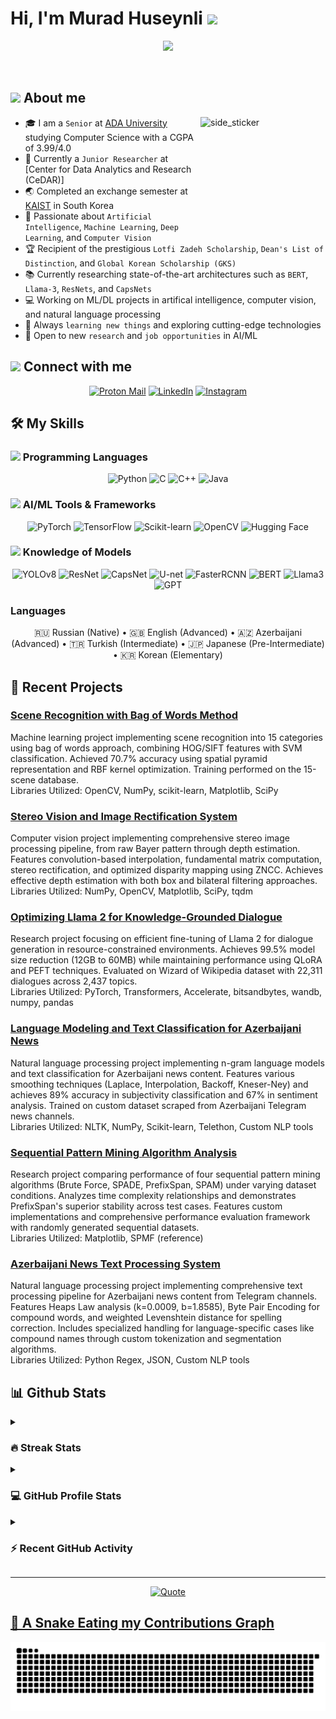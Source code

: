 # Hi, I'm Murad Huseynli <img src="https://media.giphy.com/media/hvRJCLFzcasrR4ia7z/giphy.gif" width="35">

<p align="center">
  <a href="https://github.com/DenverCoder1/readme-typing-svg"><img src="https://readme-typing-svg.herokuapp.com?font=Time+New+Roman&color=%23C8BE25&size=25&center=true&vCenter=true&width=600&height=100&lines=Machine+Learning+Engineer;Computer+Science+Student+@ADA;Researcher+@CeDAR;Exchange+Student+@KAIST;Deep+Learning+Enthusiast;Always+learning+new+things"></a>
</p>

<br>

## <picture><img src = "https://github.com/7oSkaaa/7oSkaaa/blob/main/Images/about_me.gif?raw=true" width = 50px></picture> About me

<img align="right" width=200px height=200px alt="side_sticker" src="https://media.giphy.com/media/TEnXkcsHrP4YedChhA/giphy.gif" />

- 🎓 I am a `Senior` at [ADA University](https://ada.edu.az) studying Computer Science with a CGPA of 3.99/4.0
- 🔬 Currently a `Junior Researcher` at [Center for Data Analytics and Research (CeDAR)]
- 🌏 Completed an exchange semester at [KAIST](https://www.kaist.ac.kr) in South Korea
- 🤖 Passionate about `Artificial Intelligence`, `Machine Learning`, `Deep Learning`, and `Computer Vision`
- 🏆 Recipient of the prestigious `Lotfi Zadeh Scholarship`, `Dean's List of Distinction`, and `Global Korean Scholarship (GKS)`
- 📚 Currently researching state-of-the-art architectures such as `BERT`, `Llama-3`, `ResNets`, and `CapsNets`
- 💻 Working on ML/DL projects in artifical intelligence, computer vision, and natural language processing
- 🌱 Always `learning new things` and exploring cutting-edge technologies
- 🎯 Open to new `research` and `job opportunities` in AI/ML

## <picture><img src="https://github.com/7oSkaaa/7oSkaaa/blob/main/Images/Connect-with-me.gif?raw=true" width="100px"></picture> Connect with me
<p align="center">
    <a href="mailto:muradhuseynli@proton.me"><img src="https://img.shields.io/badge/protonmail-%238B89CC.svg?style=plastic&logo=protonmail&logoColor=white" alt="Proton Mail"/></a>
    <a href="https://www.linkedin.com/in/Murad-Huseynli"><img src="https://img.shields.io/badge/LinkedIn-0077B5?style=plastic&logo=linkedin&logoColor=white" alt="LinkedIn"/></a>
    <a href="https://www.instagram.com/murad.huseynli23/"><img src="https://img.shields.io/badge/instagram-%23E4405F.svg?style=plastic&logo=instagram&logoColor=white" alt="Instagram"/></a>
</p>

</p>

## 🛠️ My Skills

### <picture><img src = "https://github.com/7oSkaaa/7oSkaaa/blob/main/Images/Programming_Languages.gif?raw=true" width = 50px></picture> Programming Languages

<p align="center">
    <img alt="Python" src="https://img.shields.io/badge/Python%20-%2314354C.svg?style=plastic&logo=python&logoColor=white">
    <img alt="C" src="https://img.shields.io/badge/C%20-%232370ED.svg?style=plastic&logo=c&logoColor=white">
    <img alt="C++" src="https://img.shields.io/badge/C++%20-%2300599C.svg?style=plastic&logo=c%2B%2B&logoColor=white">
    <img alt="Java" src="https://img.shields.io/badge/Java-%23007396.svg?style=plastic&logo=java&logoColor=white">
</p>

### <picture><img src = "https://github.com/7oSkaaa/7oSkaaa/blob/main/Images/Software_Tools.gif?raw=true" width = 50px></picture> AI/ML Tools & Frameworks

<p align="center">
    <img alt="PyTorch" src="https://img.shields.io/badge/PyTorch-%23EE4C2C.svg?style=plastic&logo=pytorch&logoColor=white">
    <img alt="TensorFlow" src="https://img.shields.io/badge/TensorFlow-%23FF6F00.svg?style=plastic&logo=tensorflow&logoColor=white">
    <img alt="Scikit-learn" src="https://img.shields.io/badge/scikit--learn-%23F7931E.svg?style=plastic&logo=scikit-learn&logoColor=white">
    <img alt="OpenCV" src="https://img.shields.io/badge/opencv-%23white.svg?style=plastic&logo=opencv&logoColor=white">
    <img alt="Hugging Face" src="https://img.shields.io/badge/Hugging%20Face-%23FFD21E.svg?style=plastic&logo=huggingface&logoColor=black">
</p>

### <picture><img src = "https://github.com/7oSkaaa/7oSkaaa/blob/main/Images/Statistics.gif?raw=true" width= 50px></picture> Knowledge of Models

<p align="center">
    <img alt="YOLOv8" src="https://img.shields.io/badge/YOLOv8-%23FF6F00.svg?style=plastic&logo=YOLO&logoColor=white">
    <img alt="ResNet" src="https://img.shields.io/badge/ResNet-%23007396.svg?style=plastic&logo=DeepLearning&logoColor=white">
    <img alt="CapsNet" src="https://img.shields.io/badge/CapsNet-%23F7931E.svg?style=plastic&logo=DeepLearning&logoColor=white">
    <img alt="U-net" src="https://img.shields.io/badge/U--net-%23EE4C2C.svg?style=plastic&logo=DeepLearning&logoColor=white">
    <img alt="FasterRCNN" src="https://img.shields.io/badge/FasterRCNN-%2314354C.svg?style=plastic&logo=DeepLearning&logoColor=white">
    <img alt="BERT" src="https://img.shields.io/badge/BERT-%23FFD21E.svg?style=plastic&logo=DeepLearning&logoColor=black">
    <img alt="Llama3" src="https://img.shields.io/badge/Llama3-%23FF6F00.svg?style=plastic&logo=DeepLearning&logoColor=white">
    <img alt="GPT" src="https://img.shields.io/badge/GPT-%23FF6F00.svg?style=plastic&logo=DeepLearning&logoColor=white">
</p>

### Languages

<p align="center">
    🇷🇺 Russian (Native) • 🇬🇧 English (Advanced) • 🇦🇿 Azerbaijani (Advanced) • 
    🇹🇷 Turkish (Intermediate) • 🇯🇵 Japanese (Pre-Intermediate) • 🇰🇷 Korean (Elementary)
</p>


<p>

## 📝 Recent Projects
### [Scene Recognition with Bag of Words Method](https://github.com/Murad-Huseynli/scene_recognition_with_bag_of_words)<br>
Machine learning project implementing scene recognition into 15 categories using bag of words approach, combining HOG/SIFT features with SVM classification. Achieved 70.7% accuracy using spatial pyramid representation and RBF kernel optimization. Training performed on the 15-scene database.<br>
Libraries Utilized: OpenCV, NumPy, scikit-learn, Matplotlib, SciPy

### [Stereo Vision and Image Rectification System](https://github.com/Murad-Huseynli/stereo_vision_image_rectification)<br>
Computer vision project implementing comprehensive stereo image processing pipeline, from raw Bayer pattern through depth estimation. Features convolution-based interpolation, fundamental matrix computation, stereo rectification, and optimized disparity mapping using ZNCC. Achieves effective depth estimation with both box and bilateral filtering approaches.<br>
Libraries Utilized: NumPy, OpenCV, Matplotlib, SciPy, tqdm

### [Optimizing Llama 2 for Knowledge-Grounded Dialogue](https://github.com/Murad-Huseynli/knowledge_grounded_dialogue_system)<br>
Research project focusing on efficient fine-tuning of Llama 2 for dialogue generation in resource-constrained environments. Achieves 99.5% model size reduction (12GB to 60MB) while maintaining performance using QLoRA and PEFT techniques. Evaluated on Wizard of Wikipedia dataset with 22,311 dialogues across 2,437 topics.<br>
Libraries Utilized: PyTorch, Transformers, Accelerate, bitsandbytes, wandb, numpy, pandas

### [Language Modeling and Text Classification for Azerbaijani News](https://github.com/Murad-Huseynli/language_modeling_and_text_classification)<br>
Natural language processing project implementing n-gram language models and text classification for Azerbaijani news content. Features various smoothing techniques (Laplace, Interpolation, Backoff, Kneser-Ney) and achieves 89% accuracy in subjectivity classification and 67% in sentiment analysis. Trained on custom dataset scraped from Azerbaijani Telegram news channels.<br>
Libraries Utilized: NLTK, NumPy, Scikit-learn, Telethon, Custom NLP tools
</p>

### [Sequential Pattern Mining Algorithm Analysis](https://github.com/Murad-Huseynli/sequential_pattern_mining/blob/main/README.md)<br>
Research project comparing performance of four sequential pattern mining algorithms (Brute Force, SPADE, PrefixSpan, SPAM) under varying dataset conditions. Analyzes time complexity relationships and demonstrates PrefixSpan's superior stability across test cases. Features custom implementations and comprehensive performance evaluation framework with randomly generated sequential datasets.<br>
Libraries Utilized: Matplotlib, SPMF (reference)

### [Azerbaijani News Text Processing System](https://github.com/Murad-Huseynli/azerbaijani_nlp_corpus_project)<br>
Natural language processing project implementing comprehensive text processing pipeline for Azerbaijani news content from Telegram channels. Features Heaps Law analysis (k=0.0009, b=1.8585), Byte Pair Encoding for compound words, and weighted Levenshtein distance for spelling correction. Includes specialized handling for language-specific cases like compound names through custom tokenization and segmentation algorithms.<br>
Libraries Utilized: Python Regex, JSON, Custom NLP tools

## 📊 Github Stats

<details><summary><h3>🔥 Streak Stats</h3></summary>

----	

<p align="center"><img src="https://github-readme-streak-stats.herokuapp.com/?user=Murad-Huseynli&theme=tokyonight_duo" alt="Murad-Huseynli" /></p>

</details>

<details><summary><h3>💻 GitHub Profile Stats</h3></summary>

----

<p align="center">
    <a href="https://github.com/anuraghazra/github-readme-stats">
	    <img alt="Murad-Huseynli's Github Stats" src="https://github-readme-stats.vercel.app/api?username=Murad-Huseynli&show_icons=true&count_private=true&locale=en&theme=tokyonight&layout=compact" height="230px"/></a>
	  <img src="https://github-readme-stats.vercel.app/api/top-langs?username=Murad-Huseynli&langs_count=10&show_icons=true&locale=en&theme=tokyonight" alt="Murad-Huseynli" height="230px"/>
<br/>

<b>Note:</b> Top languages is only a metric of the languages my public code consists of and doesn't reflect experience or skill level.
</p>
</details>

<details><summary><h3>⚡ Recent GitHub Activity</h3></summary>

----

[![Murad's github activity graph](https://github-readme-activity-graph.cyclic.app/graph?username=Murad-Huseynli&theme=github)](https://github.com/Murad-Huseynli/github-readme-activity-graph)

</details>

---

<p align = "center">
	<a href="https://github.com/piyushsuthar/github-readme-quotes"> <img alt = "Quote" src="https://quotes-github-readme.vercel.app/api?type=horizontal&theme=tokyonight&animation=grow_out_in&quoteCategory=programming">
</p>

## 🐍 A Snake Eating my Contributions Graph
	
<p align = "center">
	<img src = "https://github.com/7oSkaaa/7oSkaaa/blob/output/github-contribution-grid-snake.svg?" alt = "Snake Game"/>
</p>
